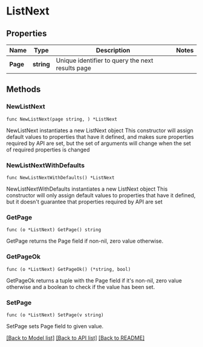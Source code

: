 # ListNext

## Properties

Name | Type | Description | Notes
------------ | ------------- | ------------- | -------------
**Page** | **string** | Unique identifier to query the next results page | 

## Methods

### NewListNext

`func NewListNext(page string, ) *ListNext`

NewListNext instantiates a new ListNext object
This constructor will assign default values to properties that have it defined,
and makes sure properties required by API are set, but the set of arguments
will change when the set of required properties is changed

### NewListNextWithDefaults

`func NewListNextWithDefaults() *ListNext`

NewListNextWithDefaults instantiates a new ListNext object
This constructor will only assign default values to properties that have it defined,
but it doesn't guarantee that properties required by API are set

### GetPage

`func (o *ListNext) GetPage() string`

GetPage returns the Page field if non-nil, zero value otherwise.

### GetPageOk

`func (o *ListNext) GetPageOk() (*string, bool)`

GetPageOk returns a tuple with the Page field if it's non-nil, zero value otherwise
and a boolean to check if the value has been set.

### SetPage

`func (o *ListNext) SetPage(v string)`

SetPage sets Page field to given value.



[[Back to Model list]](../README.md#documentation-for-models) [[Back to API list]](../README.md#documentation-for-api-endpoints) [[Back to README]](../README.md)


